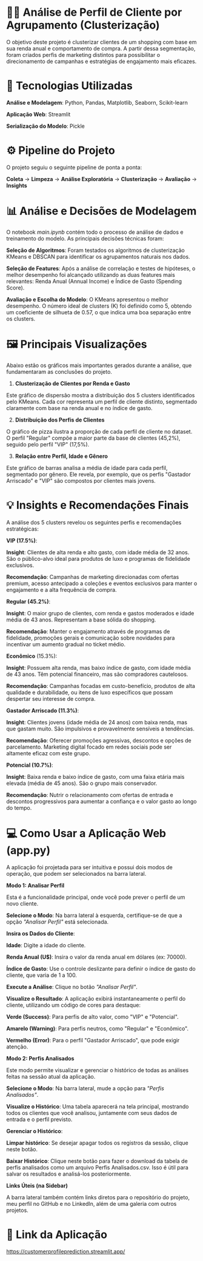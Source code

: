 # 🧑‍💼 Análise de Perfil de Cliente por Agrupamento (Clusterização)

O objetivo deste projeto é clusterizar clientes de um shopping com base em sua renda anual e comportamento de compra. A partir dessa segmentação, foram criados perfis de marketing distintos para possibilitar o direcionamento de campanhas e estratégias de engajamento mais eficazes.

# 🚀 Tecnologias Utilizadas

**Análise e Modelagem**: Python, Pandas, Matplotlib, Seaborn, Scikit-learn

**Aplicação Web**: Streamlit

**Serialização do Modelo**: Pickle

# ⚙️ Pipeline do Projeto

O projeto seguiu o seguinte pipeline de ponta a ponta:

**Coleta** → **Limpeza** → **Análise Exploratória** → **Clusterização** → **Avaliação** → **Insights**

# 📊 Análise e Decisões de Modelagem

O notebook *main.ipynb* contém todo o processo de análise de dados e treinamento do modelo. As principais decisões técnicas foram:

**Seleção de Algoritmos**: Foram testados os algoritmos de clusterização KMeans e DBSCAN para identificar os agrupamentos naturais nos dados.

**Seleção de Features**: Após a análise de correlação e testes de hipóteses, o melhor desempenho foi alcançado utilizando as duas features mais relevantes: Renda Anual (Annual Income) e Índice de Gasto (Spending Score).

**Avaliação e Escolha do Modelo**: O KMeans apresentou o melhor desempenho. O número ideal de clusters (K) foi definido como 5, obtendo um coeficiente de silhueta de 0.57, o que indica uma boa separação entre os clusters.

# 🖼️ Principais Visualizações

Abaixo estão os gráficos mais importantes gerados durante a análise, que fundamentaram as conclusões do projeto.

1. **Clusterização de Clientes por Renda e Gasto**

Este gráfico de dispersão mostra a distribuição dos 5 clusters identificados pelo KMeans. Cada cor representa um perfil de cliente distinto, segmentado claramente com base na renda anual e no índice de gasto.

2. **Distribuição dos Perfis de Clientes**

O gráfico de pizza ilustra a proporção de cada perfil de cliente no dataset. O perfil "Regular" compõe a maior parte da base de clientes (45,2%), seguido pelo perfil "VIP" (17,5%).

3. **Relação entre Perfil, Idade e Gênero**

Este gráfico de barras analisa a média de idade para cada perfil, segmentado por gênero. Ele revela, por exemplo, que os perfis "Gastador Arriscado" e "VIP" são compostos por clientes mais jovens.

# 💡 Insights e Recomendações Finais

A análise dos 5 clusters revelou os seguintes perfis e recomendações estratégicas:

**VIP (17.5%)**:

**Insight**: Clientes de alta renda e alto gasto, com idade média de 32 anos. São o público-alvo ideal para produtos de luxo e programas de fidelidade exclusivos.

**Recomendação**: Campanhas de marketing direcionadas com ofertas premium, acesso antecipado a coleções e eventos exclusivos para manter o engajamento e a alta frequência de compra.

**Regular (45.2%)**:

**Insight**: O maior grupo de clientes, com renda e gastos moderados e idade média de 43 anos. Representam a base sólida do shopping.

**Recomendação**: Manter o engajamento através de programas de fidelidade, promoções gerais e comunicação sobre novidades para incentivar um aumento gradual no ticket médio.

**Econômico** (15.3%):

**Insight**: Possuem alta renda, mas baixo índice de gasto, com idade média de 43 anos. Têm potencial financeiro, mas são compradores cautelosos.

**Recomendação**: Campanhas focadas em custo-benefício, produtos de alta qualidade e durabilidade, ou itens de luxo específicos que possam despertar seu interesse de compra.

**Gastador Arriscado (11.3%)**:

**Insight**: Clientes jovens (idade média de 24 anos) com baixa renda, mas que gastam muito. São impulsivos e provavelmente sensíveis a tendências.

**Recomendação**: Oferecer promoções agressivas, descontos e opções de parcelamento. Marketing digital focado em redes sociais pode ser altamente eficaz com este grupo.

**Potencial (10.7%)**:

**Insight**: Baixa renda e baixo índice de gasto, com uma faixa etária mais elevada (média de 45 anos). São o grupo mais conservador.

**Recomendação**: Nutrir o relacionamento com ofertas de entrada e descontos progressivos para aumentar a confiança e o valor gasto ao longo do tempo.

# 💻 Como Usar a Aplicação Web (app.py)

A aplicação foi projetada para ser intuitiva e possui dois modos de operação, que podem ser selecionados na barra lateral.

**Modo 1: Analisar Perfil**

Esta é a funcionalidade principal, onde você pode prever o perfil de um novo cliente.

**Selecione o Modo**: Na barra lateral à esquerda, certifique-se de que a opção *"Analisar Perfil"* está selecionada.

**Insira os Dados do Cliente**:

**Idade**: Digite a idade do cliente.

**Renda Anual (U$)**: Insira o valor da renda anual em dólares (ex: 70000).

**Índice de Gasto**: Use o controle deslizante para definir o índice de gasto do cliente, que varia de 1 a 100.

**Execute a Análise**: Clique no botão *"Analisar Perfil"*.

**Visualize o Resultado**: A aplicação exibirá instantaneamente o perfil do cliente, utilizando um código de cores para destaque:

**Verde (Success)**: Para perfis de alto valor, como "VIP" e "Potencial".

**Amarelo (Warning)**: Para perfis neutros, como "Regular" e "Econômico".

**Vermelho (Error)**: Para o perfil "Gastador Arriscado", que pode exigir atenção.

**Modo 2: Perfis Analisados**

Este modo permite visualizar e gerenciar o histórico de todas as análises feitas na sessão atual da aplicação.

**Selecione o Modo**: Na barra lateral, mude a opção para *"Perfis Analisados"*.

**Visualize o Histórico**: Uma tabela aparecerá na tela principal, mostrando todos os clientes que você analisou, juntamente com seus dados de entrada e o perfil previsto.

**Gerenciar o Histórico**:

**Limpar histórico**: Se desejar apagar todos os registros da sessão, clique neste botão.

**Baixar Histórico**: Clique neste botão para fazer o download da tabela de perfis analisados como um arquivo Perfis Analisados.csv. Isso é útil para salvar os resultados e analisá-los posteriormente.

**Links Úteis (na Sidebar)**

A barra lateral também contém links diretos para o repositório do projeto, meu perfil no GitHub e no LinkedIn, além de uma galeria com outros projetos.

# 🔗 Link da Aplicação

https://customerprofileprediction.streamlit.app/

